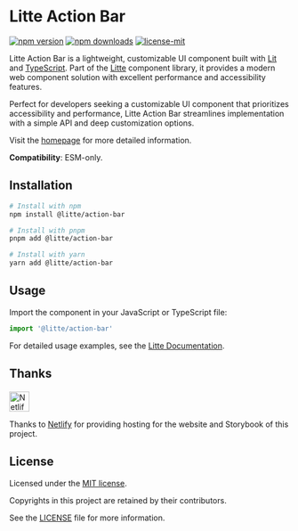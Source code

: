 # Litte Action Bar

[![npm version](https://img.shields.io/npm/v/@litte/action-bar)](https://www.npmjs.com/package/@litte/action-bar)
[![npm downloads](https://img.shields.io/npm/dm/@litte/action-bar)](https://www.npmjs.com/package/@litte/action-bar)
[![license-mit](https://img.shields.io/badge/License-MIT-greens.svg)][license-mit]

Litte Action Bar is a lightweight, customizable UI component built with [Lit][lit]
and [TypeScript][typescript]. Part of the [Litte][litte-homepage] component library,
it provides a modern web component solution with excellent performance and
accessibility features.

Perfect for developers seeking a customizable UI component that prioritizes accessibility and performance,
Litte Action Bar streamlines implementation with a simple API and deep customization options.

Visit the [homepage][litte-homepage] for more detailed information.

**Compatibility**: ESM-only.

## Installation

```sh
# Install with npm
npm install @litte/action-bar

# Install with pnpm
pnpm add @litte/action-bar

# Install with yarn
yarn add @litte/action-bar
```

## Usage

Import the component in your JavaScript or TypeScript file:

```ts
import '@litte/action-bar'
```

For detailed usage examples, see the [Litte Documentation](https://litte.dev/docs).

## Thanks

<p align="left" style="margin-top: 20px;">
  <a href="https://www.netlify.com/?utm_source=litte&utm_medium=npmjs&utm_campaign=README" style="margin-right: 12px;">
    <img src="https://www.netlify.com/img/global/badges/netlify-color-accent.svg" alt="Netlify" height="36px" />
  </a>
</p>

Thanks to [Netlify](https://www.netlify.com/) for providing hosting for the website and Storybook of this project.

## License

Licensed under the [MIT license][license-mit].

Copyrights in this project are retained by their contributors.

See the [LICENSE][license-mit] file for more information.

[litte-homepage]: https://litte.dev
[license-mit]: https://github.com/riipandi/litte/blob/main/LICENSE
[typescript]: https://www.typescriptlang.org
[lit]: https://lit.dev
